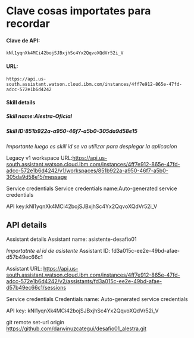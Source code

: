 # Clave cosas importates para recordar

#### Clave de API:
```
kNl1yqnXk4MCi42bojSJBxjhSc4Yx2QqvoXQdVr52i_V
```
#### URL:
```
https://api.us-south.assistant.watson.cloud.ibm.com/instances/4ff7e912-865e-47fd-adcc-572e1b6d4242
```

#### Skill details
##### Skill name:Alestra-Oficial

##### Skill ID:851b922a-a950-46f7-a5b0-305da9d58e15
  *Importante luego es skill id se va utilizar para desplegar la aplicacion*

Legacy v1 workspace URL:https://api.us-south.assistant.watson.cloud.ibm.com/instances/4ff7e912-865e-47fd-adcc-572e1b6d4242/v1/workspaces/851b922a-a950-46f7-a5b0-305da9d58e15/message

Service credentials
Service credentials name:Auto-generated service credentials

API key:kNl1yqnXk4MCi42bojSJBxjhSc4Yx2QqvoXQdVr52i_V




## API details
Assistant details
Assistant name:
asistente-desafio01

*Importatnte el id de asistente*
Assistant ID:
fd3a015c-ee2e-49bd-afae-d57b49ec66c1

Assistant URL:
https://api.us-south.assistant.watson.cloud.ibm.com/instances/4ff7e912-865e-47fd-adcc-572e1b6d4242/v2/assistants/fd3a015c-ee2e-49bd-afae-d57b49ec66c1/sessions

Service credentials
Credentials name:
Auto-generated service credentials

API key:
kNl1yqnXk4MCi42bojSJBxjhSc4Yx2QqvoXQdVr52i_V

git remote set-url origin https://github.com/darwinuzcategui/desafio01_alestra.git